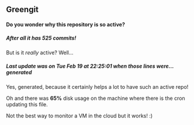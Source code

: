 ## Greengit

#### Do you wonder why this repository is so active?

##### After all it has 525 commits!

But is it *really* active? Well...

##### Last update was on Tue Feb 19 at 22:25:01 when those lines were... generated

Yes, generated, because it certainly helps a lot to have such an active repo!

Oh and there was **65%** disk usage on the machine
where there is the cron updating this file.

Not the best way to monitor a VM in the cloud but it works! :)
